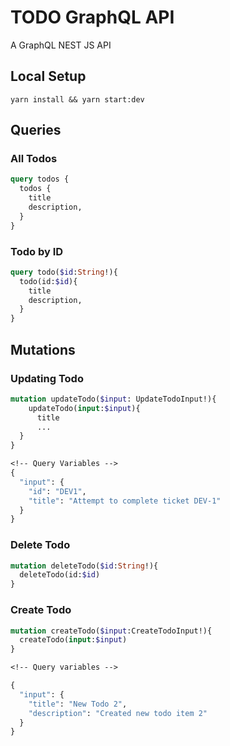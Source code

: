 # TODO GraphQL API

A GraphQL NEST JS API

## Local Setup

```
yarn install && yarn start:dev
```

## Queries

### All Todos

```graphql
query todos {
  todos {
    title
    description,
  }
}
```

### Todo by ID
```graphql
query todo($id:String!){
  todo(id:$id){
    title
    description,
  }
}
```

## Mutations

### Updating Todo

```graphql
mutation updateTodo($input: UpdateTodoInput!){
 	updateTodo(input:$input){
      title
      ...
  }
}

<!-- Query Variables -->
{
  "input": {
    "id": "DEV1",
    "title": "Attempt to complete ticket DEV-1"
  }
}
```

### Delete Todo

```graphql
mutation deleteTodo($id:String!){
  deleteTodo(id:$id)
}
```

### Create Todo

```graphql
mutation createTodo($input:CreateTodoInput!){
  createTodo(input:$input)
}

<!-- Query variables -->

{
  "input": {
    "title": "New Todo 2",
    "description": "Created new todo item 2"
  }
}
```